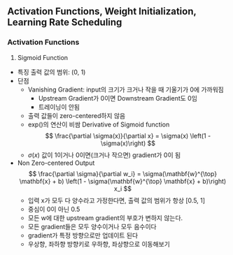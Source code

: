 ## Activation Functions, Weight Initialization, Learning Rate Scheduling

### Activation Functions

1. Sigmoid Function

- 특징
  출력 값의 범위: (0, 1)
- 단점
  - Vanishing Gradient: input의 크기가 크거나 작을 때 기울기가 0에 가까워짐
    - Upstream Gradient가 0이면 Downstream Gradient도 0임
    - 트레이닝이 안됨
  - 출력 값들이 zero-centered하지 않음
  - exp()의 연산이 비쌈
    Derivative of Sigmoid function
    $$
    \frac{\partial \sigma(x)}{\partial x} = \sigma(x) \left(1 - \sigma(x)\right)
    $$
  - $\sigma(x)$ 값이 1이거나 0이면(크거나 작으면) gradient가 0이 됨
- Non Zero-centered Output
  $$
  \frac{\partial \sigma}{\partial w_i} = \sigma(\mathbf{w}^{\top} \mathbf{x} + b) \left(1 - \sigma(\mathbf{w}^{\top} \mathbf{x} + b)\right) x_i
  $$
  - 입력 x가 모두 다 양수라고 가정한다면, 출력 값의 범위가 항상 [0.5, 1]
  - 중심이 0이 아닌 0.5
  - 모든 w에 대한 upstream gradient의 부호가 변하지 않는다.
  - 모든 gradient들은 모두 양수이거나 모두 음수이다
  - gradient가 특정 방향으로만 업데이트 된다
  - 우상향, 좌하향 방향키로 우하향, 좌상향으로 이동해보기
